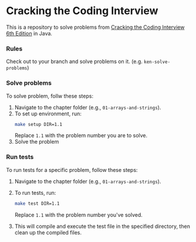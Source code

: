 # Cracking the Coding Interview
This is a repository to solve problems from [Cracking the Coding Interview 6th Edition](https://www.amazon.co.jp/-/en/Gayle-Laakmann-McDowell/dp/0984782850) in Java.

### Rules
Check out to your branch and solve problems on it. (e.g. `ken-solve-problems`)


### Solve problems
To solve problem, follw these steps:

1. Navigate to the chapter folder (e.g., `01-arrays-and-strings`).
2. To set up environment, run: 
    ```sh
    make setup DIR=1.1
    ``` 
    Replace `1.1` with the problem number you are to solve.
3. Solve the problem

### Run tests
To run tests for a specific problem, follow these steps:

1. Navigate to the chapter folder (e.g., `01-arrays-and-strings`).
2. To run tests, run:
    ```sh
    make test DIR=1.1
    ```
    Replace `1.1` with the problem number you've solved.

3. This will compile and execute the test file in the specified directory, then clean up the compiled files.
